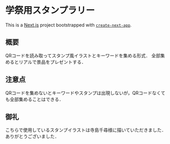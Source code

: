 # 学祭用スタンプラリー

This is a [Next.js](https://nextjs.org/) project bootstrapped with [`create-next-app`](https://github.com/vercel/next.js/tree/canary/packages/create-next-app).

## 概要

QRコードを読み取ってスタンプ風イラストとキーワードを集める形式．
全部集めるとリアルで景品をプレゼントする．


## 注意点
QRコードを集めないとキーワードやスタンプは出現しないが，QRコードなくても全部集めることはできる．

## 御礼
こちらで使用しているスタンプイラストは寺島千尋様に描いていただきました．ありがとうございました．
